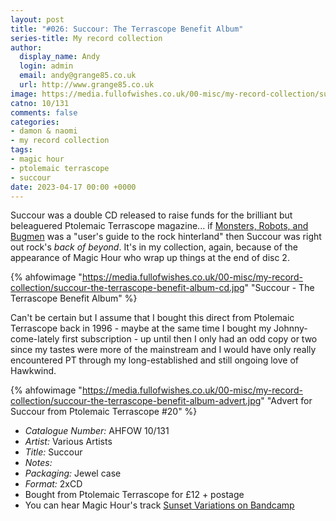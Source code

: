```yaml
---
layout: post
title: "#026: Succour: The Terrascope Benefit Album"
series-title: My record collection
author:
  display_name: Andy
  login: admin
  email: andy@grange85.co.uk
  url: http://www.grange85.co.uk
image: https://media.fullofwishes.co.uk/00-misc/my-record-collection/succour-the-terrascope-benefit-album-cd.jpg
catno: 10/131
comments: false
categories:
- damon & naomi
- my record collection
tags:
- magic hour
- ptolemaic terrascope
- succour
date: 2023-04-17 00:00 +0000
---
```

Succour was a double CD released to raise funds for the brilliant but beleaguered Ptolemaic Terrascope magazine... if [Monsters, Robots, and Bugmen](/2023/02/20/my-record-collection-010-monsters-robots-and-bug-men-cd/) was a "user's guide to the rock hinterland" then Succour was right out rock's _back of beyond_. It's in my collection, again, because of the appearance of Magic Hour who wrap up things at the end of disc 2.

{% ahfowimage "https://media.fullofwishes.co.uk/00-misc/my-record-collection/succour-the-terrascope-benefit-album-cd.jpg" "Succour - The Terrascope Benefit Album" %}

Can't be certain but I assume that I bought this direct from Ptolemaic Terrascope back in 1996 - maybe at the same time I bought my Johnny-come-lately first subscription - up until then I only had an odd copy or two since my tastes were more of the mainstream and I would have only really encountered PT through my long-established and still ongoing love of Hawkwind.


{% ahfowimage "https://media.fullofwishes.co.uk/00-misc/my-record-collection/succour-the-terrascope-benefit-album-advert.jpg" "Advert for Succour from Ptolemaic Terrascope #20" %}

 - *Catalogue Number:* AHFOW 10/131
 - *Artist:* Various Artists
 - *Title:* Succour
 - *Notes:* 
 - *Packaging:* Jewel case
 - *Format:* 2xCD
 - Bought from Ptolemaic Terrascope for £12 + postage
 - You can hear Magic Hour's track [Sunset Variations on Bandcamp](https://magic-hour.bandcamp.com/track/sunset-variations)
